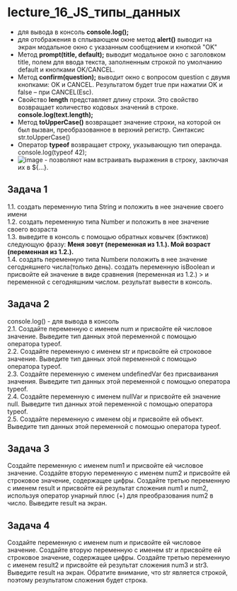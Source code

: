 # lecture_16_JS_типы_данных  

-  для вывода в консоль **console.log();**  
-  для отображения в сплывающем окне метод **alert()** выводит на экран модальное окно с указанным сообщением и кнопкой "OK"  
-  Метод **prompt(title, default);** выводит модальное окно с заголовком title, полем для ввода текста, заполненным строкой по умолчанию default и кнопками OK/CANCEL. 
-  Метод **confirm(question);** выводит окно с вопросом question с двумя кнопками: OK и CANCEL. Результатом будет true при нажатии OK и false – при CANCEL(Esc).  
-  Свойство **length** представляет длину строки. Это свойство возвращает количество кодовых значений в строке.  **console.log(text.length);**  
-  Метод **toUpperCase()** возвращает значение строки, на которой он был вызван, преобразованное в верхний регистр. Синтаксис str.toUpperCase()  
-  Оператор **typeof** возвращает строку, указывающую тип операнда. console.log(typeof 42);  
-  ![image](https://user-images.githubusercontent.com/113675674/211532126-33440812-147c-44f3-99bc-638f40f0ea8c.png) - позволяют нам встраивать выражения в строку, заключая их в ${…}.  


## Задача 1  
1.1. создать переменную типа String и положить в нее значение своего имени  
1.2. создать переменную типа Number и положить в нее значение своего возраста  
1.3. выведите в консоль с помощью обратных ковычек (бэктиков) следующую фразу: **Меня зовут (переменная из 1.1.). Мой возраст (переменная из 1.2.).**  
1.4. создать переменную типа Numberи положить в нее значение сегодняшнего числа(только день). создать переменную isBoolean и присвойте ей значение в виде сравнения (переменная из 1.2.) > и переменной с сегодняшним числом. результат вывести в консоль.  

## Задача 2  
console.log() - для вывода в консоль  
2.1. Создайте переменную с именем num и присвойте ей числовое значение. Выведите тип данных этой переменной с помощью оператора typeof.  
2.2. Создайте переменную с именем str и присвойте ей строковое значение. Выведите тип данных этой переменной с помощью оператора typeof.  
2.3. Создайте переменную с именем undefinedVar без присваивания значения. Выведите тип данных этой переменной с помощью оператора typeof.  
2.4. Создайте переменную с именем nullVar и присвойте ей значение null. Выведите тип данных этой переменной с помощью оператора typeof.  
2.5. Создайте переменную с именем obj и присвойте ей объект. Выведите тип данных этой переменной с помощью оператора typeof.  


## Задача 3 
Создайте переменную с именем num1 и присвойте ей числовое значение. Создайте вторую переменную с именем num2 и присвойте ей строковое значение, содержащее цифры. Создайте третью переменную с именем result и присвойте ей результат сложения num1 и num2, используя оператор унарный плюс (+) для преобразования num2 в число. Выведите result на экран.  

## Задача 4   
Создайте переменную с именем num и присвойте ей числовое значение. Создайте вторую переменную с именем str и присвойте ей строковое значение, содержащее цифры. Создайте третью переменную с именем result2 и присвойте ей результат сложения num3 и str3. Выведите result на экран. Обратите внимание, что str является строкой, поэтому результатом сложения будет строка.  

